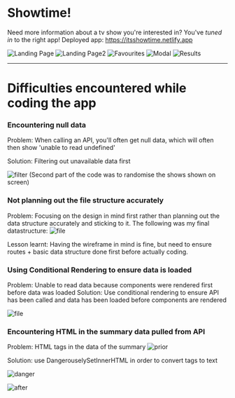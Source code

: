 # Showtime!

Need more information about a tv show you're interested in? You've _tuned in_ to the right app!
Deployed app: https://itsshowtime.netlify.app

![Landing Page](/starter-code-base/screenshots/homepage1.png)
![Landing Page2](/starter-code-base/screenshots/homepage2.png)
![Favourites](/starter-code-base/screenshots/favourites.png)
![Modal](/starter-code-base/screenshots/modal.png)
![Results](/starter-code-base/screenshots/results.png)

---

# Difficulties encountered while coding the app

### Encountering null data
Problem: When calling an API, you'll often get null data, which will often then show 'unable to read undefined'

Solution: Filtering out unavailable data first

![filter](/starter-code-base/screenshots/filter.png)
(Second part of the code was to randomise the shows shown on screen)

### Not planning out the file structure accurately 
Problem: Focusing on the design in mind first rather than planning out the data structure accurately and sticking to it. The following was my final datastructure: 
![file](/starter-code-base/screenshots/wireframe.png)

Lesson learnt: Having the wireframe in mind is fine, but need to ensure routes + basic data structure done first before actually coding. 

### Using Conditional Rendering to ensure data is loaded
Problem: Unable to read data because components were rendered first before data was loaded
Solution: Use conditional rendering to ensure API has been called and data has been loaded before components are rendered

![file](/starter-code-base/screenshots/conditional.png)

### Encountering HTML in the summary data pulled from API
Problem: HTML tags in the data of the summary 
![prior](/starter-code-base/screenshots/priorToDanger.png)

Solution: use DangerouselySetInnerHTML in order to convert tags to text 

![danger](/starter-code-base/screenshots/dangerouslySet.png)

![after](/starter-code-base/screenshots/afterDanger.png)
